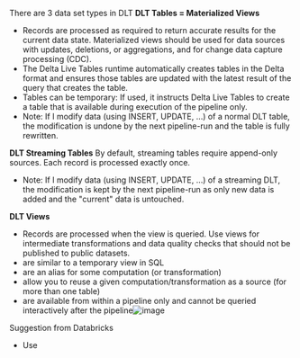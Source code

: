 There are 3 data set types in DLT
__DLT Tables = Materialized Views__
- Records are processed as required to return accurate results for the current data state. Materialized views should be used for data sources with updates, deletions, or aggregations, and for change data capture processing (CDC).
- The Delta Live Tables runtime automatically creates tables in the Delta format and ensures those tables are updated with the latest result of the query that creates the table.
- Tables can be temporary: If used, it instructs Delta Live Tables to create a table that is available during execution of the pipeline only. 
- Note: If I modify data (using INSERT, UPDATE, …) of a normal DLT table, the modification is undone by the next pipeline-run and the table is fully rewritten.

__DLT Streaming Tables__
By default, streaming tables require append-only sources.
Each record is processed exactly once.
- Note: If I modify data (using INSERT, UPDATE, …) of a streaming DLT, the modification is kept by the next pipeline-run as only new data is added and the "current" data is untouched.

__DLT Views__
- Records are processed when the view is queried. Use views for intermediate transformations and data quality checks that should not be published to public datasets.
- are similar to a temporary view in SQL 
- are an alias for some computation (or transformation)
- allow you to reuse a given computation/transformation as a source (for more than one table)
- are available from within a pipeline only and cannot be queried interactively after the pipeline![image](https://github.com/user-attachments/assets/63955163-410f-4083-86e0-a6a1f22168cf)



Suggestion from Databricks
- Use 

